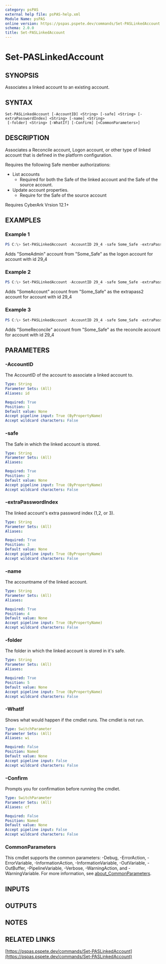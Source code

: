 ```yaml
---
category: psPAS
external help file: psPAS-help.xml
Module Name: psPAS
online version: https://pspas.pspete.dev/commands/Set-PASLinkedAccount
schema: 2.0.0
title: Set-PASLinkedAccount
---
```


# Set-PASLinkedAccount

## SYNOPSIS
Associates a linked account to an existing account.

## SYNTAX

```
Set-PASLinkedAccount [-AccountID] <String> [-safe] <String> [-extraPasswordIndex] <String> [-name] <String>
 [-folder] <String> [-WhatIf] [-Confirm] [<CommonParameters>]
```

## DESCRIPTION
Associates a Reconcile account, Logon account, or other type of linked account that is defined in the platform configuration.

Requires the following Safe member authorizations:
- List accounts
  - Required for both the Safe of the linked account and the Safe of the source account.
- Update account properties.
  - Require for the Safe of the source account

Requires CyberArk Vrsion 12.1+ 

## EXAMPLES

### Example 1
```powershell
PS C:\> Set-PASLinkedAccount -AccountID 29_4 -safe Some_Safe -extraPasswordIndex 1 -name SomeAdmin -folder root
```

Adds "SomeAdmin" account from "Some_Safe" as the logon account for account with id 29_4

### Example 2
```powershell
PS C:\> Set-PASLinkedAccount -AccountID 29_4 -safe Some_Safe -extraPasswordIndex 2 -name SomeAccount -folder root
```

Adds "SomeAccount" account from "Some_Safe" as the extrapass2 account for account with id 29_4

### Example 3
```powershell
PS C:\> Set-PASLinkedAccount -AccountID 29_4 -safe Some_Safe -extraPasswordIndex 3 -name SomeReconcile -folder root
```

Adds "SomeReconcile" account from "Some_Safe" as the reconcile account for account with id 29_4

## PARAMETERS

### -AccountID
The AccountID of the account to associate a linked account to.

```yaml
Type: String
Parameter Sets: (All)
Aliases: id

Required: True
Position: 1
Default value: None
Accept pipeline input: True (ByPropertyName)
Accept wildcard characters: False
```

### -safe
The Safe in which the linked account is stored.

```yaml
Type: String
Parameter Sets: (All)
Aliases:

Required: True
Position: 2
Default value: None
Accept pipeline input: True (ByPropertyName)
Accept wildcard characters: False
```

### -extraPasswordIndex
The linked account's extra password index (1,2, or 3).

```yaml
Type: String
Parameter Sets: (All)
Aliases:

Required: True
Position: 3
Default value: None
Accept pipeline input: True (ByPropertyName)
Accept wildcard characters: False
```

### -name
The accountname of the linked account.

```yaml
Type: String
Parameter Sets: (All)
Aliases:

Required: True
Position: 4
Default value: None
Accept pipeline input: True (ByPropertyName)
Accept wildcard characters: False
```

### -folder
The folder in which the linked account is stored in it's safe.

```yaml
Type: String
Parameter Sets: (All)
Aliases:

Required: True
Position: 5
Default value: None
Accept pipeline input: True (ByPropertyName)
Accept wildcard characters: False
```

### -WhatIf
Shows what would happen if the cmdlet runs.
The cmdlet is not run.

```yaml
Type: SwitchParameter
Parameter Sets: (All)
Aliases: wi

Required: False
Position: Named
Default value: None
Accept pipeline input: False
Accept wildcard characters: False
```

### -Confirm
Prompts you for confirmation before running the cmdlet.

```yaml
Type: SwitchParameter
Parameter Sets: (All)
Aliases: cf

Required: False
Position: Named
Default value: None
Accept pipeline input: False
Accept wildcard characters: False
```

### CommonParameters
This cmdlet supports the common parameters: -Debug, -ErrorAction, -ErrorVariable, -InformationAction, -InformationVariable, -OutVariable, -OutBuffer, -PipelineVariable, -Verbose, -WarningAction, and -WarningVariable. For more information, see [about_CommonParameters](http://go.microsoft.com/fwlink/?LinkID=113216).

## INPUTS

## OUTPUTS

## NOTES

## RELATED LINKS

[https://pspas.pspete.dev/commands/Set-PASLinkedAccount](https://pspas.pspete.dev/commands/Set-PASLinkedAccount)